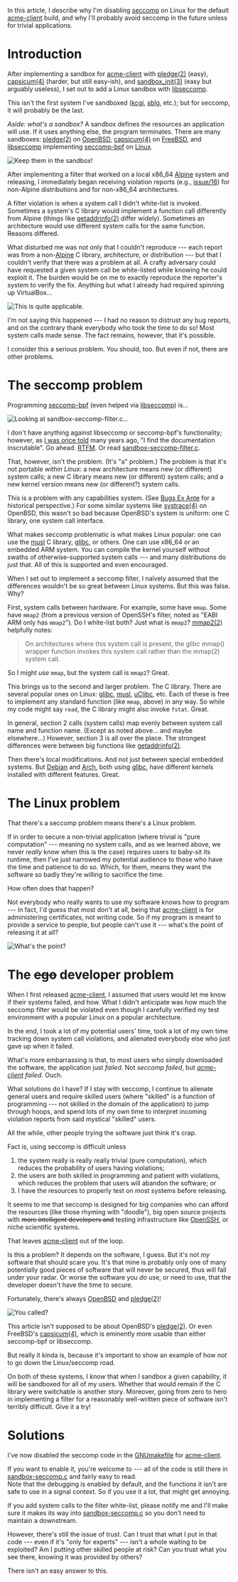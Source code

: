 
In this article, I describe why I'm disabling
[seccomp](https://www.kernel.org/doc/Documentation/prctl/seccomp_filter.txt)
on Linux for the default
[acme-client](https://kristaps.bsd.lv/acme-client) build, and why I'll
probably avoid seccomp in the future unless for trivial applications.

# Introduction

After implementing a sandbox for
[acme-client](https://kristaps.bsd.lv/acme-client) with
[pledge(2)](http://man.openbsd.org/pledge.2) (easy),
[capsicum(4)](https://www.freebsd.org/cgi/man.cgi?query=capsicum&sektion=4)
(harder, but still easy-ish), and
[sandbox\_init(3)](https://developer.apple.com/legacy/library/documentation/Darwin/Reference/ManPages/man3/sandbox_init.3.html)
(easy but arguably useless), I set out to add a Linux sandbox with
[libseccomp](https://github.com/seccomp/libseccomp).

This isn't the first system I've sandboxed
([kcgi](https://kristaps.bsd.lv/kcgi),
[sblg](https://kristaps.bsd.lv/sblg), etc.); but for seccomp, it will
probably be the last.

*Aside: what's a sandbox?*  A sandbox defines the resources an
application will use.  If it uses anything else, the program
terminates.  There are many sandboxes:
[pledge(2)](http://man.openbsd.org/pledge.2) on
[OpenBSD](http://www.openbsd.org),
[capsicum(4)](https://www.freebsd.org/cgi/man.cgi?query=capsicum&sektion=4)
on [FreeBSD](https://www.freebsd.org), and
[libseccomp](https://github.com/seccomp/libseccomp) implementing
[seccomp-bpf](https://www.kernel.org/doc/Documentation/prctl/seccomp_filter.txt)
on [Linux](https://www.kernel.org).

![Keep them in the sandbox!](http://1.bp.blogspot.com/-F2qtZSFIrAQ/UYk8KnQqZ7I/AAAAAAAAATg/RKs0uOCPdXU/s1600/sandbox+fight.jpg)

After implementing a filter that worked on a local x86\_64
[Alpine](https://alpinelinux.org) system and releasing, I immediately
began receiving violation reports (e.g.,
[issue/16](https://github.com/kristapsdz/acme-client-portable/issues/16))
for non-Alpine distributions and for non-x86\_64 architectures.

A filter violation is when a system call I didn't white-list is invoked.
Sometimes a system's C library would implement a function call
differently from Alpine (things like
[getaddrinfo(2)](http://man.openbsd.org/getaddrinfo.3) differ widely).
Sometimes an architecture would use different system calls for the same
function.  Reasons differed.

What disturbed me was not only that I couldn't reproduce --- each report
was from a non-[Alpine](https://alpinelinux.org) C library,
architecture, or distribution --- but that I couldn't verify that there
was a problem at all.  A crafty adversary could have requested a given
system call be white-listed while knowing he could exploit it.  The
burden would be on me to exactly reproduce the reporter's system to
verify the fix.  Anything but what I already had required spinning up
VirtualBox...

![This is quite applicable.](http://gifrific.com/wp-content/uploads/2012/08/Aint-Nobody-Got-Time-for-That.gif)

I'm not saying this happened --- I had no reason to distrust any bug
reports, and on the contrary thank everybody who took the time to do so!
Most system calls made sense.  The fact remains, however, that it's possible.

I consider this a serious problem.  You should, too.  But even if not,
there are other problems.

# The seccomp problem

Programming
[seccomp-bpf](https://www.kernel.org/doc/Documentation/prctl/seccomp_filter.txt)
(even helped via [libseccomp](https://github.com/seccomp/libseccomp))
is...

![Looking at sandbox-seccomp-filter.c...](http://i0.kym-cdn.com/entries/icons/original/000/016/986/xl1XYq8.jpg)

I don't have anything against libseccomp or seccomp-bpf's functionality;
however, as [I was once
told](https://mail-index.netbsd.org/tech-kern/2007/12/29/0007.html) many
years ago, "I find the documentation inscrutable".  Go ahead.
[RTFM](http://man7.org/linux/man-pages/man2/seccomp.2.html).
Or read
[sandbox-seccomp-filter.c](https://github.com/openssh/openssh-portable/blob/master/sandbox-seccomp-filter.c).

That, however, isn't the problem.  (It's "a" problem.) The problem is
that it's not portable *within Linux*: a new architecture means new (or
different) system calls; a new C library means new (or different) system
calls; and a new kernel version means new (or different?) system calls.

This is a problem with any capabilities system.  (See [Bugs Ex
Ante](https://www.youtube.com/watch?v=lqIXr_Or2s4) for a historical
perspective.) For some similar systems like
[systrace(4)](http://www.citi.umich.edu/u/provos/systrace/) on OpenBSD,
this wasn't so bad because OpenBSD's system is uniform: one C library,
one system call interface.

What makes seccomp problematic is what makes Linux popular: one can use the
[musl](https://www.musl-libc.org/) C library,
[glibc](https://www.gnu.org/software/libc/), or others.  One can use
x86\_64 or an embedded ARM system.  You can compile the kernel yourself
without swaths of otherwise-supported system calls --- and many
distributions do just that.  All of this is supported and even encouraged.

When I set out to implement a seccomp filter, I naïvely assumed that the
differences wouldn't be so great between Linux systems.  But this was
false.  Why?

First, system calls between hardware.  For example, some have `mmap`.
Some have `mmap2` (from a previous version of OpenSSH's filter, noted as
"EABI ARM only has `mmap2`").  Do I white-list both?  Just what is
`mmap2`?  [mmap2(2)](http://man7.org/linux/man-pages/man2/mmap2.2.html)
helpfully notes:

> On architectures where this system call is present, the glibc mmap()
> wrapper function invokes this system call rather than the mmap(2)
> system call.  

So I might *use* `mmap`, but the system call is `mmap2`?  Great.

This brings us to the second and larger problem.  The C library.  There
are several popular ones on Linux:
[glibc](https://www.gnu.org/software/libc),
[musl](https://www.musl-libc.org), [uClibc](https://uclibc.org/), etc.
Each of these is free to implement any standard function (like `mmap`,
above) in any way.  So while my code might say `read`, the C library
might also invoke `fstat`.  Great.

In general, section 2 calls (system calls) map evenly between system
call name and function name.  (Except as noted above... and maybe
elsewhere...)  However, section 3 is all over the place.  The strongest
differences were between big functions like
[getaddrinfo(2)](http://man.openbsd.org/getaddrinfo.3).

Then there's local modifications.  And not just between special embedded
systems.  But [Debian](https://www.debian.org/) and
[Arch](https://www.archlinux.org/), both using
[glibc](https://www.gnu.org/software/libc), have different kernels
installed with different features.  Great.

# The Linux problem

That there's a seccomp problem means there's a Linux problem. 

If in order to secure a non-trivial application (where trivial is "pure
computation" --- meaning no system calls, and as we learned above, we
never *really* know when this is the case) requires users to baby-sit
its runtime, then I've just narrowed my potential audience to those who
have the time and patience to do so.  Which, for them, means they want
the software so badly they're willing to sacrifice the time.

How often does that happen?

Not everybody who really wants to use my software knows how to program
--- in fact, I'd guess that most don't at all, being that
[acme-client](https://kristaps.bsd.lv/acme-client) is for administering
certificates, not writing code.  So if my program is meant to provide a
service to people, but people can't use it --- what's the point of
releasing it at all?

![What's the point?](http://www.theimaginativeconservative.org/wp-content/uploads/2014/05/peter-sellers-as-dr-strangelove-1.jpg)

# The ~~ego~~ developer problem

When I first released
[acme-client](https://kristaps.bsd.lv/acme-client), I assumed that users
would let me know if their systems failed, and how.  What I didn't
anticipate was how much the seccomp filter would be violated even though
I carefully verified my test environment with a popular Linux on a
popular architecture.

In the end, I took a lot of my potential users' time, took a lot of my
own time tracking down system call violations, and alienated everybody
else who just gave up when it failed.

What's more embarrassing is that, to most users who simply downloaded
the software, the application just *failed*.  Not *seccomp failed*, but
*[acme-client](https://kristaps.bsd.lv/acme-client) failed*.  Ouch.

What solutions do I have?  If I stay with seccomp, I continue to
alienate general users and require skilled users (where "skilled" is a
function of programming --- not skilled in the domain of the
application) to jump through hoops, and spend lots of my own time to
interpret incoming violation reports from said mystical "skilled" users.

All the while, other people trying the software just think it's crap.

Fact is, using seccomp is difficult unless

1. the system really is really really trivial (pure computation), which
   reduces the probability of users having violations;
2. the users are both skilled in programming and patient with
   violations, which reduces the problem that users will abandon the
   software; or
3. I have the resources to properly test on most systems before
   releasing.

It seems to me that seccomp is designed for big companies who can afford
the resources (like those rhyming with "doodle"), big open source
projects with ~~more intelligent developers and~~ testing
infrastructure like [OpenSSH](https://www.openssh.com/), or niche
scientific systems.

That leaves [acme-client](https://kristaps.bsd.lv/acme-client) out of
the loop.

Is this a problem?  It depends on the software, I guess.  But it's not
*my* software that should scare you.  It's that mine is probably only
one of many potentially good pieces of software that will never be
secured, thus will fall under your radar.  Or worse the software you
*do* use, or need to use, that the developer doesn't have the time to
secure.

Fortunately, there's always [OpenBSD](http://www.openbsd.org) and
[pledge(2)](http://man.openbsd.org/pledge.2)!

![You called?](https://www.linux.org.ru/gallery/4888769.jpg)

This article isn't supposed to be about OpenBSD's
[pledge(2)](http://man.openbsd.org/pledge.2).  Or even FreeBSD's
[capsicum(4)](https://www.freebsd.org/cgi/man.cgi?query=capsicum&sektion=4),
which is eminently more usable than either seccomp-bpf or libseccomp.

But really it kinda is, because it's important to show an example of how
*not* to go down the Linux/seccomp road.

On both of these systems, I *know* that when I sandbox a given
capability, it will be sandboxed for all of my users.  Whether that
would remain if the C library were switchable is another story.
Moreover, going from zero to hero in implementing a filter for a
reasonably well-written piece of software isn't terribly difficult.
Give it a try!

# Solutions

I've now disabled the seccomp code in the [GNUmakefile](GNUmakefile) for
[acme-client](https://kristaps.bsd.lv/acme-client).

If you want to enable it, you're welcome to --- all of the code is still
there in [sandbox-seccomp.c](sandbox-seccomp.c) and fairly easy to read.  
Note that the debugging is enabled by default, and the functions it
isn't are safe to use in a signal context.  So if you use it a lot, that
might get annoying.

If you add system calls to the filter white-list, please notify me and
I'll make sure it makes its way into
[sandbox-seccomp.c](sandbox-seccomp.c) so you don't need to maintain a
downstream.

However, there's still the issue of trust.  Can I trust that what I put
in that code --- even if it's "only for experts" --- isn't a whole
waiting to be exploited?  Am I putting other skilled people at risk?
Can you trust what you see there, knowing it was provided by others?

There isn't an easy answer to this.

